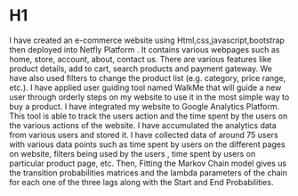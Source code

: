 # H1

 I have created an e-commerce website using Html,css,javascript,bootstrap then deployed into Netfly Platform . 
 It contains various webpages such as home, store, account, about,
contact us. There are various features like product details, add to cart, search products and
payment gateway. We have also used filters to change the product list (e.g. category, price range,
etc.). I have applied user guiding tool named WalkMe that will guide a new user through orderly
steps on my website to use it in the most simple way to buy a product. I have integrated my
website to Google Analytics Platform. This tool is able to track the users action
and the time spent by the users on the various actions of the website. I have accumulated the
analytics data from various users and stored it. I have collected data of around 75 users with
various data points such as time spent by users on the different pages on website, filters being
used by the users , time spent by users on particular product page, etc. Then, Fitting the Markov
Chain model gives us the transition probabilities matrices and the lambda parameters of the chain
for each one of the three lags along with the Start and End Probabilities.

